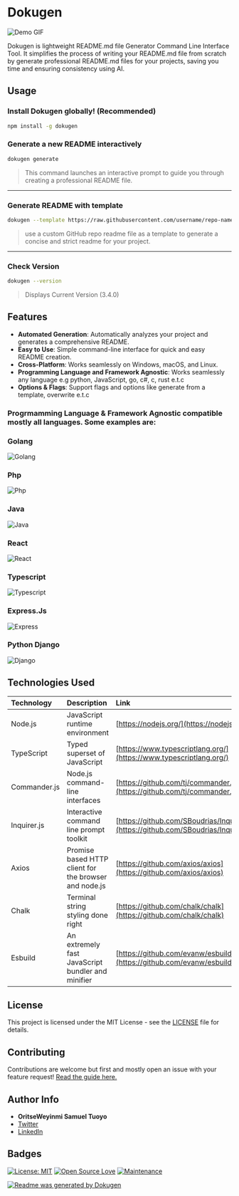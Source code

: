 # Dokugen 
![Demo GIF](./public/Demo.gif)

Dokugen is lightweight README.md file Generator Command Line Interface Tool. It simplifies the process of writing your README.md file from scratch by generate professional README.md files for your projects, saving you time and ensuring consistency using AI.

## Usage

### Install Dokugen globally! (Recommended)

```bash
npm install -g dokugen
```

### Generate a new README interactively

```bash
dokugen generate 
```

> This command launches an interactive prompt to guide you through creating a professional README file.

---

### Generate README with template

```bash
dokugen --template https://raw.githubusercontent.com/username/repo-name/blob/main/README.md
```

> use a custom GitHub repo readme file as a template to generate a concise and strict readme for your project.

---

### Check Version 

```bash
dokugen --version
```

> Displays Current Version (3.4.0)


## Features

-   **Automated Generation**: Automatically analyzes your project and generates a comprehensive README.
-   **Easy to Use**: Simple command-line interface for quick and easy README creation.
-   **Cross-Platform**: Works seamlessly on Windows, macOS, and Linux.
-   **Programming Language and Framework Agnostic**: Works seamlessly any language e.g python, JavaScript, go, c#, c, rust e.t.c
-   **Options & Flags**: Support flags and options like generate from a template, overwrite e.t.c

### Progrmamming Language & Framework Agnostic compatible mostly all languages. Some examples are:

### Golang
![Golang](./public/go.jpg)

### Php
![Php](./public/php.jpg)

### Java
![Java](./public/java.jpg)

### React 
![React](./public/react.jpg)

### Typescript 
![Typescript](./public/typescript.jpg)

### Express.Js
![Express](./public/express.jpg)

### Python Django 
![Django](./public/django.jpg)

##  Technologies Used

| Technology  | Description                                        | Link                                                           |
| :---------- | :------------------------------------------------- | :------------------------------------------------------------- |
| Node.js     | JavaScript runtime environment                     | [https://nodejs.org/](https://nodejs.org/)                     |
| TypeScript  | Typed superset of JavaScript                       | [https://www.typescriptlang.org/](https://www.typescriptlang.org/) |
| Commander.js | Node.js command-line interfaces                   | [https://github.com/tj/commander.js](https://github.com/tj/commander.js) |
| Inquirer.js | Interactive command line prompt toolkit           | [https://github.com/SBoudrias/Inquirer.js](https://github.com/SBoudrias/Inquirer.js) |
| Axios | Promise based HTTP client for the browser and node.js | [https://github.com/axios/axios](https://github.com/axios/axios) |
| Chalk | Terminal string styling done right | [https://github.com/chalk/chalk](https://github.com/chalk/chalk) |
| Esbuild | An extremely fast JavaScript bundler and minifier | [https://github.com/evanw/esbuild](https://github.com/evanw/esbuild) |

## License

This project is licensed under the MIT License - see the [LICENSE](LICENSE) file for details.

## Contributing 

Contributions are welcome but first and mostly open an issue with your feature request! [Read the guide here.](https://github.com/samueltuoyo15/Dokugen/blob/main/CONTRIBUTION.md)
## Author Info

-   **OritseWeyinmi Samuel Tuoyo** 
  - [Twitter](https://x.com/TuoyoS26091)
  - [LinkedIn](https://www.linkedin.com/in/samuel-tuoyo-8568b62b6)

##  Badges

[![License: MIT](https://img.shields.io/badge/License-MIT-yellow.svg)](https://opensource.org/licenses/MIT)
[![Open Source Love](https://badges.frapsoft.com/os/v1/open-source.svg?v=103)](https://opensource.org/)
[![Maintenance](https://img.shields.io/badge/Maintained%3F-yes-green.svg)](https://GitHub.com/Naereen/StrapDown.js/graphs/commit-activity)

[![Readme was generated by Dokugen](https://img.shields.io/badge/Readme%20was%20generated%20by-Dokugen-brightgreen)](https://www.npmjs.com/package/dokugen)
